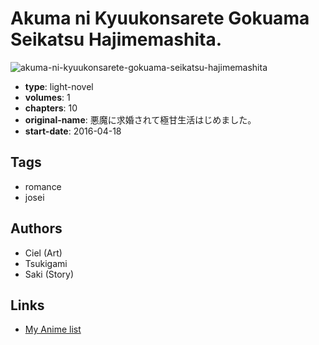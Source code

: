 # Akuma ni Kyuukonsarete Gokuama Seikatsu Hajimemashita.

![akuma-ni-kyuukonsarete-gokuama-seikatsu-hajimemashita](https://cdn.myanimelist.net/images/manga/1/217214.jpg)

-   **type**: light-novel
-   **volumes**: 1
-   **chapters**: 10
-   **original-name**: 悪魔に求婚されて極甘生活はじめました。
-   **start-date**: 2016-04-18

## Tags

-   romance
-   josei

## Authors

-   Ciel (Art)
-   Tsukigami
-   Saki (Story)

## Links

-   [My Anime list](https://myanimelist.net/manga/98193/Akuma_ni_Kyuukonsarete_Gokuama_Seikatsu_Hajimemashita)
